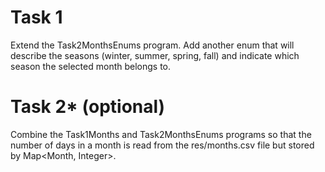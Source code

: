 # Task 1
Extend the Task2MonthsEnums program. Add another enum that will describe the seasons (winter, summer, spring, fall) and indicate which season the selected month belongs to.

# Task 2* (optional)
Combine the Task1Months and Task2MonthsEnums programs so that the number of days in a month is read from the res/months.csv file but stored by Map<Month, Integer>.
